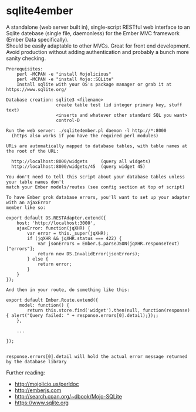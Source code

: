 # sqlite4ember

A standalone (web server built in), single-script RESTful web interface to an Sqlite 
datebase (single file, daemonless) for the Ember MVC framework (Ember Data specifically).  
Should be easily adaptable to other MVCs.  Great for front end development.  Avoid 
production without adding authentication and probably a bunch more sanity checking.

```
Prerequisites: 
    perl -MCPAN -e "install Mojolicious"
    perl -MCPAN -e "install Mojo::SQLite"
    Install sqlite with your OS's package manager or grab it at https://www.sqlite.org/
```

```
Database creation: sqlite3 <filename>
                   create table test (id integer primary key, stuff text)
                   <inserts and whatever other standard SQL you want>
                   control-D

Run the web server: ./sqlite4ember.pl daemon -l http://*:8000
  (https also works if you have the required perl modules)
```

```
URLs are automatically mapped to database tables, with table names at the root of the URL:

  http://localhost:8000/widgets     (query all widgets)
  http://localhost:8000/widgets/45  (query widget 45)

You don't need to tell this script about your database tables unless your table names don't
match your Ember models/routes (see config section at top of script)
```

```
To have Ember grok database errors, you'll want to set up your adapter with an ajaxError
member like so:

export default DS.RESTAdapter.extend({
    host: 'http://localhost:3000',
    ajaxError: function(jqXHR) {
        var error = this._super(jqXHR);
        if (jqXHR && jqXHR.status === 422) {
            var jsonErrors = Ember.$.parseJSON(jqXHR.responseText)["errors"]; 
            return new DS.InvalidError(jsonErrors);
        } else {
            return error;
        }
    }
});

And then in your route, do something like this:

export default Ember.Route.extend({
     model: function() {
        return this.store.find('widget').then(null, function(response) { alert("Query failed: " + response.errors[0].detail);});;
    },

    ...

});


response.errors[0].detail will hold the actual error message returned by the database library

```

Further reading: 
* http://mojolicio.us/perldoc
* http://emberjs.com
* http://search.cpan.org/~dbook/Mojo-SQLite   
* https://www.sqlite.org
